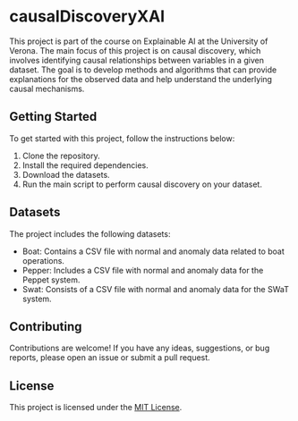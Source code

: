 # causalDiscoveryXAI

This project is part of the course on Explainable AI at the University of Verona. The main focus of this project is on causal discovery, which involves identifying causal relationships between variables in a given dataset. The goal is to develop methods and algorithms that can provide explanations for the observed data and help understand the underlying causal mechanisms.

## Getting Started

To get started with this project, follow the instructions below:

1. Clone the repository.
2. Install the required dependencies.
3. Download the datasets.
4. Run the main script to perform causal discovery on your dataset.

## Datasets

The project includes the following datasets:

- Boat: Contains a CSV file with normal and anomaly data related to boat operations.
- Pepper: Includes a CSV file with normal and anomaly data for the Peppet system.
- Swat: Consists of a CSV file with normal and anomaly data for the SWaT system.

## Contributing


Contributions are welcome! If you have any ideas, suggestions, or bug reports, please open an issue or submit a pull request.

## License

This project is licensed under the [MIT License](LICENSE).



